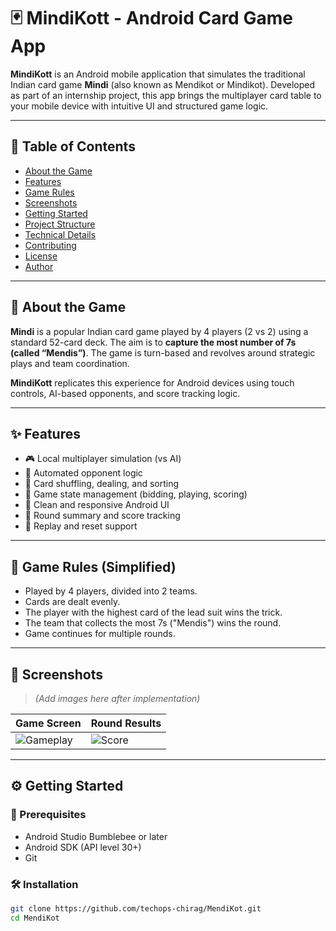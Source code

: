 # 🃏 MindiKott - Android Card Game App

**MindiKott** is an Android mobile application that simulates the traditional Indian card game **Mindi** (also known as Mendikot or Mindikot). Developed as part of an internship project, this app brings the multiplayer card table to your mobile device with intuitive UI and structured game logic.

---

## 📌 Table of Contents

- [About the Game](#about-the-game)
- [Features](#features)
- [Game Rules](#game-rules)
- [Screenshots](#screenshots)
- [Getting Started](#getting-started)
- [Project Structure](#project-structure)
- [Technical Details](#technical-details)
- [Contributing](#contributing)
- [License](#license)
- [Author](#author)

---

## 🎯 About the Game

**Mindi** is a popular Indian card game played by 4 players (2 vs 2) using a standard 52-card deck. The aim is to **capture the most number of 7s (called “Mendis”)**. The game is turn-based and revolves around strategic plays and team coordination.

**MindiKott** replicates this experience for Android devices using touch controls, AI-based opponents, and score tracking logic.

---

## ✨ Features

- 🎮 Local multiplayer simulation (vs AI)
- 🤖 Automated opponent logic
- 🔀 Card shuffling, dealing, and sorting
- 🧠 Game state management (bidding, playing, scoring)
- 📱 Clean and responsive Android UI
- 📝 Round summary and score tracking
- 🔄 Replay and reset support

---

## 📜 Game Rules (Simplified)

- Played by 4 players, divided into 2 teams.
- Cards are dealt evenly.
- The player with the highest card of the lead suit wins the trick.
- The team that collects the most 7s ("Mendis") wins the round.
- Game continues for multiple rounds.

---

## 📸 Screenshots

> *(Add images here after implementation)*

| Game Screen        | Round Results       |
|--------------------|---------------------|
| ![Gameplay](screenshots/gameplay.png) | ![Score](screenshots/score.png) |

---

## ⚙️ Getting Started

### 🧰 Prerequisites

- Android Studio Bumblebee or later
- Android SDK (API level 30+)
- Git

### 🛠️ Installation

```bash
git clone https://github.com/techops-chirag/MendiKot.git
cd MendiKot
